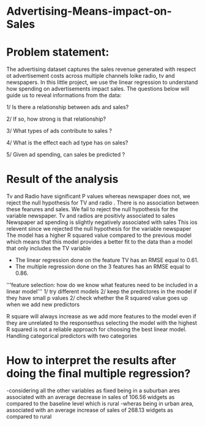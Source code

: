 # Advertising-Means-impact-on-Sales
# Problem statement: 
The advertising dataset captures the sales revenue generated with respect ot advertisement costs across multiple channels loike radio, tv and newspapers.
In this little project, we use the linear regression to understand how spending on advertisements impact sales.
The questions below will guide us to reveal informations from the data: 

1/ Is there a relationship between ads and sales? 

2/ If so, how strong is that relationship?

3/ What types of ads contribute to sales ? 

4/ What is the effect each ad type has on sales? 

5/ Given ad spending, can sales be predicted ? 

# Result of the analysis

Tv and Radio have significant P values whereas newspaper does not, we reject the null hypothesis for TV and radio . There is no association between these fearures and sales.
We fail to reject the null hypothesis for the variable newspaper.
Tv and radios are positivly associated to sales
Newspaper ad spending is slightly negatively associated with sales
This ios relevent since we rejected the null hypothesis for the variable newspaper
The model has a higher R squared value compared to the previous model which means that this model provides a better fit to the data than a model that only includes the TV variable

- The linear regression done on the feature TV has an RMSE equal to 0.61.
- The multiple regression done on the 3 features has an RMSE equal to 0.86. 

'''feature selection: how do we know what features need to be included in a linear model'''
1/ try different models
2/ keep the predictores in the model if they have small p values
2/ check whether the R squared value goes up when we add new predictors

R square will always increase as we add more features to the model even if they are unrelated to the responsethus selecting the model with the highest R squared is not a reliable approach for choosing the best linear model.
Handling categorical predictors with two categories 

# How to interpret the results after doing the final multiple regression?
-considering all the other variables as fixed being in a suburban ares associated with an average decrease in sales of 106.56 widgets as compared to the baseline level which is rural
-wheras being in urban  area, associated with an average increase of sales of 268.13 widgets as compared to rural 
